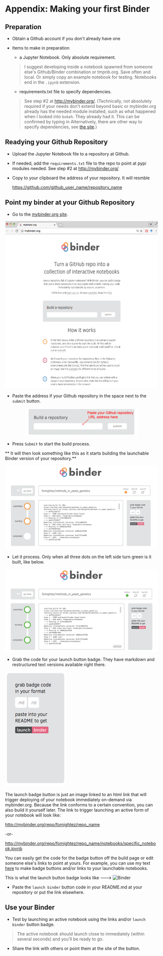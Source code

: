 # Appendix: Making your first Binder

## Preparation

- Obtain a Github account if you don't already have one

- Items to make in preparation

	- a Jupyter Notebook. Only absolute requirement.

	> I suggest developing inside a notebook spawned from someone else's Github/Binder combination or tmpnb.org. Save often and local. Or simply copy an example notebook for testing. Notebooks end in the `.ipynb` extension.

	- requirements.txt file to specify dependencies.

	> See step #2 at http://mybinder.org/. (Technically, not absolutely required if your needs don't extend beyond basic or mybinder.org already has the needed module installed, such as what happened when I looked into `bokeh`. They already had it. This can be confirmed by typing in Alternatively, there are other way to specify dependencies, see [the site](http://mybinder.org/).)

## Readying your Github Repository

- Upload the Jupyter Notebook file to a repository at Github.

- If needed, add the `requirements.txt` file to the repo to point at pypi modules needed. See step #2 at http://mybinder.org/

- Copy to your clipboard the address of your repository. It will resmble

	https://github.com/github_user_name/repository_name



## Point my binder at your Github Repository

- Go to the [mybinder.org site](mybinder.org).

<center><a href="mybinder.org"><img src="images/mybinder.org%20page%20for%20making%20image.png" width="550" height="550"/></a></center>

- Paste the address if your Github repository in the space next to the `submit` button.

<center><img src="images/mybinder.org%20page%20submit%20slot%20highlight.png" width="368" height="93"/></center>

- Press `Submit` to start the build process.

** It will then look something like this as it starts building the launchable Binder version of your repository.**

![building](images/binder%20being%20built.png)

- Let it process. Only when all three dots on the left side turn green is it built, like below.


![when done building](images/binder%20built.png)

- Grab the code for your launch button badge. They have markdown and restructured text versions available right there.

![badge code area](images/grab%20badge%20code%20area%20from%20mybinder.org%20build.png)

The launch badge button is just an image linked to an html link that will trigger deploying of your notebook immediately on-demand via mybinder.org. Because the link conforms to a certain convention, you can also build it yourself later. The link to trigger launching an active form of your notebook will look like:

http://mybinder.org/repo/fomightez/repo_name

-or-

http://mybinder.org/repo/fomightez/repo_name/notebooks/specific_notebook.ipynb

You can easily get the code for the badge button off the build page or edit someone else's links to point at yours. For example, you can use my text [here](https://github.com/fomightez/uscad16) to make badge buttons and/or links to your launchable notebooks.

This is what the launch button badge looks like ---> ![Binder](http://mybinder.org/badge.svg)

- Paste the `launch binder` button code in your README.md at your repository or put the link elsewhere.



## Use your Binder

- Test by launching an active notebook using the links and/or `launch binder` button badge.

> The active notebook should launch close to immediately (within several seconds) and you'll be ready to go.

- Share the link with others or point them at the site of the button.


